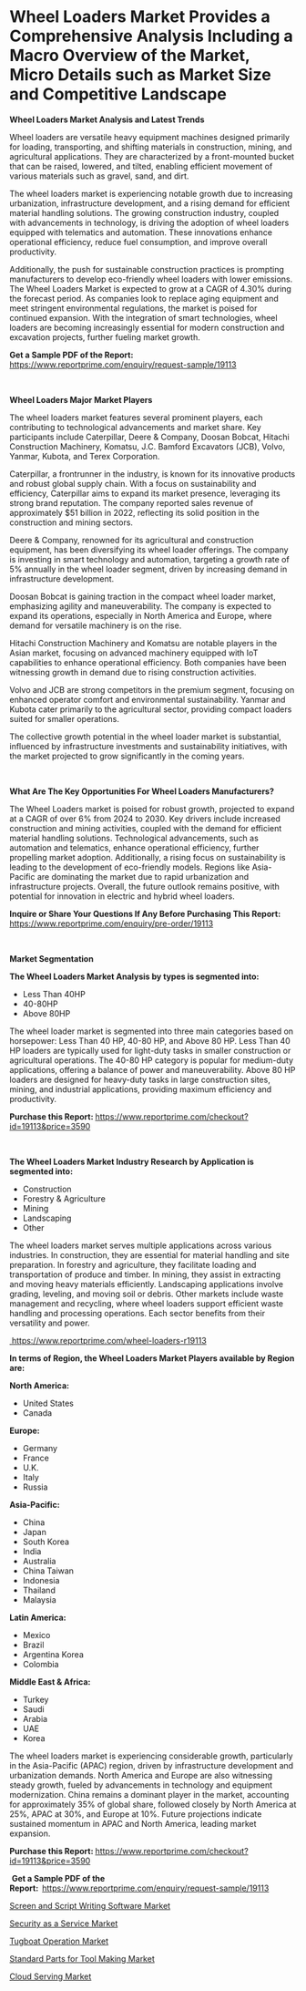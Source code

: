 <p><h1>Wheel Loaders Market Provides a Comprehensive Analysis Including a Macro Overview of the Market, Micro Details such as Market Size and Competitive Landscape</h1></p><p><strong>Wheel Loaders Market Analysis and Latest Trends</strong></p>
<p><p>Wheel loaders are versatile heavy equipment machines designed primarily for loading, transporting, and shifting materials in construction, mining, and agricultural applications. They are characterized by a front-mounted bucket that can be raised, lowered, and tilted, enabling efficient movement of various materials such as gravel, sand, and dirt.</p><p>The wheel loaders market is experiencing notable growth due to increasing urbanization, infrastructure development, and a rising demand for efficient material handling solutions. The growing construction industry, coupled with advancements in technology, is driving the adoption of wheel loaders equipped with telematics and automation. These innovations enhance operational efficiency, reduce fuel consumption, and improve overall productivity.</p><p>Additionally, the push for sustainable construction practices is prompting manufacturers to develop eco-friendly wheel loaders with lower emissions. The Wheel Loaders Market is expected to grow at a CAGR of 4.30% during the forecast period. As companies look to replace aging equipment and meet stringent environmental regulations, the market is poised for continued expansion. With the integration of smart technologies, wheel loaders are becoming increasingly essential for modern construction and excavation projects, further fueling market growth.</p></p>
<p><strong>Get a Sample PDF of the Report:&nbsp;</strong> <a href="https://www.reportprime.com/enquiry/request-sample/19113?utm_campaign=1140&utm_medium=2&utm_source=Github&utm_content=ia&utm_term=22112024&utm_id=wheel-loaders">https://www.reportprime.com/enquiry/request-sample/19113</a></p>
<p>&nbsp;</p>
<p><strong>Wheel Loaders Major Market Players</strong></p>
<p><p>The wheel loaders market features several prominent players, each contributing to technological advancements and market share. Key participants include Caterpillar, Deere & Company, Doosan Bobcat, Hitachi Construction Machinery, Komatsu, J.C. Bamford Excavators (JCB), Volvo, Yanmar, Kubota, and Terex Corporation.</p><p>Caterpillar, a frontrunner in the industry, is known for its innovative products and robust global supply chain. With a focus on sustainability and efficiency, Caterpillar aims to expand its market presence, leveraging its strong brand reputation. The company reported sales revenue of approximately $51 billion in 2022, reflecting its solid position in the construction and mining sectors. </p><p>Deere & Company, renowned for its agricultural and construction equipment, has been diversifying its wheel loader offerings. The company is investing in smart technology and automation, targeting a growth rate of 5% annually in the wheel loader segment, driven by increasing demand in infrastructure development.</p><p>Doosan Bobcat is gaining traction in the compact wheel loader market, emphasizing agility and maneuverability. The company is expected to expand its operations, especially in North America and Europe, where demand for versatile machinery is on the rise.</p><p>Hitachi Construction Machinery and Komatsu are notable players in the Asian market, focusing on advanced machinery equipped with IoT capabilities to enhance operational efficiency. Both companies have been witnessing growth in demand due to rising construction activities.</p><p>Volvo and JCB are strong competitors in the premium segment, focusing on enhanced operator comfort and environmental sustainability. Yanmar and Kubota cater primarily to the agricultural sector, providing compact loaders suited for smaller operations.</p><p>The collective growth potential in the wheel loader market is substantial, influenced by infrastructure investments and sustainability initiatives, with the market projected to grow significantly in the coming years.</p></p>
<p>&nbsp;</p>
<p><strong>What Are The Key Opportunities For Wheel Loaders Manufacturers?</strong></p>
<p><p>The Wheel Loaders market is poised for robust growth, projected to expand at a CAGR of over 6% from 2024 to 2030. Key drivers include increased construction and mining activities, coupled with the demand for efficient material handling solutions. Technological advancements, such as automation and telematics, enhance operational efficiency, further propelling market adoption. Additionally, a rising focus on sustainability is leading to the development of eco-friendly models. Regions like Asia-Pacific are dominating the market due to rapid urbanization and infrastructure projects. Overall, the future outlook remains positive, with potential for innovation in electric and hybrid wheel loaders.</p></p>
<p><strong>Inquire or Share Your Questions If Any Before Purchasing This Report:</strong> <a href="https://www.reportprime.com/enquiry/pre-order/19113?utm_campaign=1140&utm_medium=2&utm_source=Github&utm_content=ia&utm_term=22112024&utm_id=wheel-loaders">https://www.reportprime.com/enquiry/pre-order/19113</a></p>
<p>&nbsp;</p>
<p><strong>Market Segmentation</strong></p>
<p><strong>The Wheel Loaders Market Analysis by types is segmented into:</strong></p>
<p><ul><li>Less Than 40HP</li><li>40-80HP</li><li>Above 80HP</li></ul></p>
<p><p>The wheel loader market is segmented into three main categories based on horsepower: Less Than 40 HP, 40-80 HP, and Above 80 HP. Less Than 40 HP loaders are typically used for light-duty tasks in smaller construction or agricultural operations. The 40-80 HP category is popular for medium-duty applications, offering a balance of power and maneuverability. Above 80 HP loaders are designed for heavy-duty tasks in large construction sites, mining, and industrial applications, providing maximum efficiency and productivity.</p></p>
<p><strong>Purchase this Report:&nbsp;</strong><a href="https://www.reportprime.com/checkout?id=19113&price=3590&utm_campaign=1140&utm_medium=2&utm_source=Github&utm_content=ia&utm_term=22112024&utm_id=wheel-loaders">https://www.reportprime.com/checkout?id=19113&price=3590</a></p>
<p>&nbsp;</p>
<p><strong>The Wheel Loaders Market Industry Research by Application is segmented into:</strong></p>
<p><ul><li>Construction</li><li>Forestry & Agriculture</li><li>Mining</li><li>Landscaping</li><li>Other</li></ul></p>
<p><p>The wheel loaders market serves multiple applications across various industries. In construction, they are essential for material handling and site preparation. In forestry and agriculture, they facilitate loading and transportation of produce and timber. In mining, they assist in extracting and moving heavy materials efficiently. Landscaping applications involve grading, leveling, and moving soil or debris. Other markets include waste management and recycling, where wheel loaders support efficient waste handling and processing operations. Each sector benefits from their versatility and power.</p></p>
<p><a href="https://www.reportprime.com/wheel-loaders-r19113?utm_campaign=1140&utm_medium=2&utm_source=Github&utm_content=ia&utm_term=22112024&utm_id=wheel-loaders">&nbsp;https://www.reportprime.com/wheel-loaders-r19113</a></p>
<p><strong>In terms of Region, the Wheel Loaders Market Players available by Region are:</strong></p>
<p>
    <p> <strong> North America: </strong>
        <ul>
            <li>United States</li>
            <li>Canada</li>
        </ul>
        </p> 
    <p> <strong> Europe: </strong>
        <ul>
            <li>Germany</li>
            <li>France</li>
            <li>U.K.</li>
            <li>Italy</li>
            <li>Russia</li>
        </ul>
        </p> 
    <p> <strong> Asia-Pacific: </strong>
        <ul>
            <li>China</li>
            <li>Japan</li>
            <li>South Korea</li>
            <li>India</li>
            <li>Australia</li>
            <li>China Taiwan</li>
            <li>Indonesia</li>
            <li>Thailand</li>
            <li>Malaysia</li>
        </ul>
        </p> 
    <p> <strong> Latin America: </strong>
        <ul>
            <li>Mexico</li>
            <li>Brazil</li>
            <li>Argentina Korea</li>
            <li>Colombia</li>
        </ul>
        </p> 
    <p> <strong> Middle East & Africa: </strong>
        <ul>
            <li>Turkey</li>
            <li>Saudi</li>
            <li>Arabia</li>
            <li>UAE</li>
            <li>Korea</li>
        </ul>
    </p>
    </p>
<p><p>The wheel loaders market is experiencing considerable growth, particularly in the Asia-Pacific (APAC) region, driven by infrastructure development and urbanization demands. North America and Europe are also witnessing steady growth, fueled by advancements in technology and equipment modernization. China remains a dominant player in the market, accounting for approximately 35% of global share, followed closely by North America at 25%, APAC at 30%, and Europe at 10%. Future projections indicate sustained momentum in APAC and North America, leading market expansion.</p></p>
<p><strong>Purchase this Report: </strong><a href="https://www.reportprime.com/checkout?id=19113&price=3590&utm_campaign=1140&utm_medium=2&utm_source=Github&utm_content=ia&utm_term=22112024&utm_id=wheel-loaders">https://www.reportprime.com/checkout?id=19113&price=3590</a></p>
<p>&nbsp;<strong>Get a Sample PDF of the Report:&nbsp;&nbsp;</strong><a href="https://www.reportprime.com/enquiry/request-sample/19113?utm_campaign=1140&utm_medium=2&utm_source=Github&utm_content=ia&utm_term=22112024&utm_id=wheel-loaders">https://www.reportprime.com/enquiry/request-sample/19113</a></p>
<p><strong></strong></p>
<p><p><a href="https://issuu.com/reportprime-2/docs/screen-and-script-writing-software-_06d052021e859c?utm_campaign=1140&utm_medium=2&utm_source=Github&utm_content=ia&utm_term=22112024&utm_id=wheel-loaders">Screen and Script Writing Software Market</a></p><p><a href="https://issuu.com/reportprime-2/docs/security-as-a-service-market-size-2_2febd4ecd8512a?utm_campaign=1140&utm_medium=2&utm_source=Github&utm_content=ia&utm_term=22112024&utm_id=wheel-loaders">Security as a Service Market</a></p><p><a href="https://www.linkedin.com/pulse/projecting-tugboat-operation-markets-future-thorough-examination-pgbkc?utm_campaign=1140&utm_medium=2&utm_source=Github&utm_content=ia&utm_term=22112024&utm_id=wheel-loaders">Tugboat Operation Market</a></p><p><a href="https://github.com/AKSHATREPORTPRIME/Market-Research-Report-List-6/blob/main/standard-parts-for-tool-making-market.md?utm_campaign=1140&utm_medium=2&utm_source=Github&utm_content=ia&utm_term=22112024&utm_id=wheel-loaders">Standard Parts for Tool Making Market</a></p><p><a href="https://www.linkedin.com/pulse/competitive-landscape-revenue-forecast-cloud-serving-market-m7ytf?utm_campaign=1140&utm_medium=2&utm_source=Github&utm_content=ia&utm_term=22112024&utm_id=wheel-loaders">Cloud Serving Market</a></p></p>